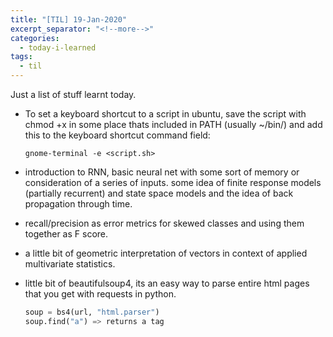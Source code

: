 ```yaml
---
title: "[TIL] 19-Jan-2020"
excerpt_separator: "<!--more-->"
categories:
  - today-i-learned
tags:
  - til 
---
```



Just a list of stuff learnt today.

<!--more-->

- To set a keyboard shortcut to a script in ubuntu, save the script with chmod +x in some place thats included in PATH (usually ~/bin/) and add this to the keyboard shortcut command field:
	```
	gnome-terminal -e <script.sh>
	```
- introduction to RNN, basic neural net with some sort of memory or consideration of a series of inputs. some idea of finite response models (partially recurrent) and state space models and the idea of back propagation through time.
- recall/precision as error metrics for skewed classes and using them together as F score.
- a little bit of geometric interpretation of vectors in context of applied multivariate statistics.
- little bit of beautifulsoup4, its an easy way to parse entire html pages that you get with requests in python.

	```python
	soup = bs4(url, "html.parser")
	soup.find("a") => returns a tag
	```


